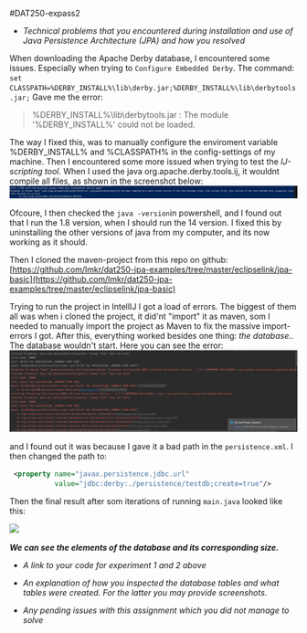 #DAT250-expass2
* *Technical problems that you encountered during installation and use of Java Persistence Architecture (JPA) and how you resolved*

When downloading the Apache Derby database, I encountered some issues. Especially when trying to ```Configure Embedded Derby```. The command: ```set CLASSPATH=%DERBY_INSTALL%\lib\derby.jar;%DERBY_INSTALL%\lib\derbytools.jar;``` Gave me the error: 
>%DERBY_INSTALL%\lib\derbytools.jar : The module '%DERBY_INSTALL%' could not be loaded. 

The way I fixed this, was to manually configure the enviroment variable %DERBY_INSTALL% and %CLASSPATH% in the config-settings of my machine. Then I encountered some more issued when trying to test the *IJ-scripting tool*. When I used the java org.apache.derby.tools.ij, it wouldnt compile all files, as shown in the screenshot below: 
![](screenshots\jre.png)

Ofcoure, I then checked the ```java -version```in powershell, and I found out that I run the 1.8 version, when I should run the 14 version. I fixed this by uninstalling the other versions of java from my computer, and its now working as it should. 

Then I cloned the maven-project from this repo on github: [https://github.com/lmkr/dat250-jpa-examples/tree/master/eclipselink/jpa-basic](https://github.com/lmkr/dat250-jpa-examples/tree/master/eclipselink/jpa-basic)

Trying to run the project in IntellIJ I got a load of errors. The biggest of them all was when i cloned the project, it did'nt "import" it as maven, som I needed to manually import the project as Maven to fix the massive import-errors I got. After this, everything worked besides one thing: *the database..* The database wouldn't start. Here you can see the error: ![](screenshots\dbfeil.JPG)

 and I found out it was because I gave it a bad path in the ```persistence.xml```. I then changed the path to: 
 
```XML
 <property name="javax.persistence.jdbc.url"
           value="jdbc:derby:./persistence/testdb;create=true"/>
```
Then the final result after som iterations of running ```main.java``` looked like this: 

![](screenshots\kjøring.JPG)

***We can see the elements of the database and its corresponding size.***


* *A link to your code for experiment 1 and 2 above*

* *An explanation of how you inspected the database tables and what tables were created. For the latter you may provide screenshots.*

* *Any pending issues with this assignment which you did not manage to solve*